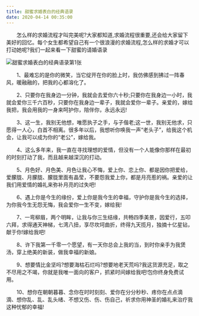 ```yaml
---
title: 甜蜜求婚表白的经典语录
date: 2020-04-14 00:35:00
---
```




　　怎么样的求婚流程才叫完美呢?大家都知道,求婚流程很重要,还会给大家留下美好的回忆。每个女生都希望自己有一个很浪漫的求婚流程,怎么样的求婚才可以打动她呢?我们一起来看一下甜蜜的请婚语录

![甜蜜求婚表白的经典语录第1张](/img/ee280cd7acd51d9d4e71a9812b47f315.jpg)

　　1、最难忘的是你的微笑，当它绽开在你的脸上时，我仿佛感到拂过一阵春风，暖融融的，把我的心都溶化了。

　　2、只要你在我身边一分钟，我就会去爱你六十秒;只要你在我身边一小时，我就会爱你三千六百秒，只要你在我身边一辈子，我就会爱你一辈子。亲爱的，嫁给我把，我会用我的一身来呵护你，陪伴你，永远永远!

　　3、这一生，我别无他想，唯愿执子之手，与子偕老;这一世，我别无他求，只愿得一人心，白首不相离。很多年以后，我想听你唤我一声“老头子”，给我这个机会，让我可以成为你的“老公”，嫁给我。

　　4、这么多年来，我一直在寻找理想的爱情，但没有一个人能像你那样在最初的时刻打动了我，而且越来越深沉的打动。

　　5、月色好、月色美、月色让我心不悔，爱上你、恋上你、都是因你把爱给，爱朦胧、月朦胧、朦胧里面有晶莹，不要怨我爱上你，都是月亮惹的祸。亲爱的让我们用爱情的婚礼来弥补月亮的过失吧!

　　6、遇上你是今生的缘份，爱上你是我今生的幸福，守护你是我今生的选择，为你我今生无怨无悔，我会爱你一生不变，嫁给我!

　　7、一弯柳眉，两个明眸，让我与你三生结缘，共畅四季美景，因爱行，五叩六拜，求得通天神梯，七湾八扭，享尽坎坷曲折，终得九天揽月，独摘十亿星钻，献于你!嫁给我吧!

　　8、许下我第一千零一个愿望，有一天你总会上我的当，到时你亲手为我煲汤，穿上绝美的新装，做我幸福的新娘。

　　9、想要情比金坚吗?想要海枯石烂吗?想要地老天荒吗?我这货源充足，取之不尽用之不竭，你就是我唯一面向的客户，抓紧时间嫁给我吧!包你终身免费试用。

　　10、想你在朝朝暮暮、念你在时时刻刻、爱你在分分秒秒、疼你在点点滴滴、想你乱、乱、乱头绪、不想又伤、伤、伤自己，祈求你用神圣的婚礼来治疗我这种忧郁的幸福!
